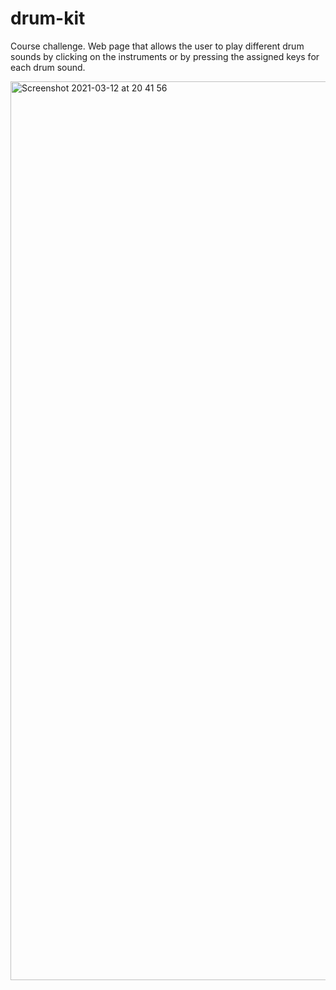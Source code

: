 # drum-kit
Course challenge. Web page that allows the user to play different drum sounds by clicking on the instruments or by pressing the assigned keys for each drum sound.

<img width="1438" alt="Screenshot 2021-03-12 at 20 41 56" src="https://user-images.githubusercontent.com/63536567/110990360-80c7fd80-8373-11eb-85c6-578ce2c56492.png">
